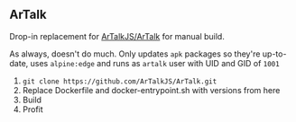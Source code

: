 ## ArTalk

Drop-in replacement for [ArTalkJS/ArTalk](https://github.com/ArtalkJS/Artalk) for manual build.

As always, doesn't do much. Only updates `apk` packages so they're up-to-date, uses `alpine:edge` and runs as `artalk` user with UID and GID of `1001`

1. `git clone https://github.com/ArTalkJS/ArTalk.git`
2. Replace Dockerfile and docker-entrypoint.sh with versions from here
3. Build
4. Profit
